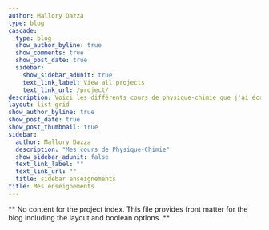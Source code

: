 ```yaml
---
author: Mallory Dazza
type: blog
cascade:
  type: blog
  show_author_byline: true
  show_comments: true
  show_post_date: true
  sidebar:
    show_sidebar_adunit: true
    text_link_label: View all projects
    text_link_url: /project/
description: Voici les différents cours de physique-chimie que j'ai écrits. 
layout: list-grid
show_author_byline: true
show_post_date: true
show_post_thumbnail: true
sidebar:
  author: Mallory Dazza
  description: "Mes cours de Physique-Chimie"
  show_sidebar_adunit: false
  text_link_label: ""
  text_link_url: ""
  title: sidebar enseignements
title: Mes enseignements
---
```


** No content for the project index. This file provides front matter for the blog including the layout and boolean options. **
